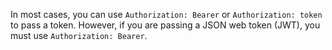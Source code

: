 In most cases, you can use `Authorization: Bearer` or `Authorization: token` to pass a token. However, if you are passing a JSON web token (JWT), you must use `Authorization: Bearer`.